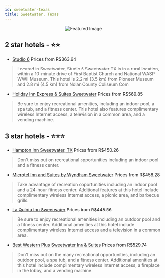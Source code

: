 ```yaml
---
id: sweetwater-texas
title: Sweetwater, Texas
---
```


<center><img src="https://i.travelapi.com/hotels/11000000/10940000/10938300/10938254/0be07826_z.jpg" alt="Featured Image" /></center>


##  2 star hotels - ⭐️⭐️

-    [Studio 6](https://us.hurb.com/hotels/sweetwater/studio-6-JNP-JP652763?cmp=18055) Prices from R$363.64
   > Located in Sweetwater, Studio 6 Sweetwater TX is in a rural location, within a 10-minute drive of First Baptist Church and National WASP WWII Museum. This hotel is 2.2 mi (3.5 km) from Pioneer Museum and 2.8 mi (4.5 km) from Nolan County Coliseum Com
-    [Holiday Inn Express & Suites Sweetwater](https://us.hurb.com/hotels/sweetwater/holiday-inn-express-suites-sweetwater-JNP-JP405722?cmp=18055) Prices from R$569.85
   > Be sure to enjoy recreational amenities, including an indoor pool, a spa tub, and a fitness center. This hotel also features complimentary wireless Internet access, a television in a common area, and a vending machine.

##  3 star hotels - ⭐️⭐️⭐️

-    [Hampton Inn Sweetwater, TX](https://us.hurb.com/hotels/sweetwater/hampton-inn-sweetwater-tx-JNP-JP000419?cmp=18055) Prices from R$450.26
   > Don't miss out on recreational opportunities including an indoor pool and a fitness center.
-    [Microtel Inn and Suites by Wyndham Sweetwater](https://us.hurb.com/hotels/sweetwater/microtel-inn-and-suites-by-wyndham-sweetwater-JNP-JP540121?cmp=18055) Prices from R$458.28
   > Take advantage of recreation opportunities including an indoor pool and a 24-hour fitness center. Additional features at this hotel include complimentary wireless Internet access, a picnic area, and barbecue grills.
-    [La Quinta Inn Sweetwater](https://us.hurb.com/hotels/sweetwater/la-quinta-inn-sweetwater-JNP-JP860267?cmp=18055) Prices from R$448.56
   > Be sure to enjoy recreational amenities including an outdoor pool and a fitness center. Additional amenities at this hotel include complimentary wireless Internet access and a television in a common area.
-    [Best Western Plus Sweetwater Inn & Suites](https://us.hurb.com/hotels/sweetwater/best-western-plus-sweetwater-inn-suites-JNP-JP237424?cmp=18055) Prices from R$529.74
   > Don't miss out on the many recreational opportunities, including an outdoor pool, a spa tub, and a fitness center. Additional amenities at this hotel include complimentary wireless Internet access, a fireplace in the lobby, and a vending machine.
